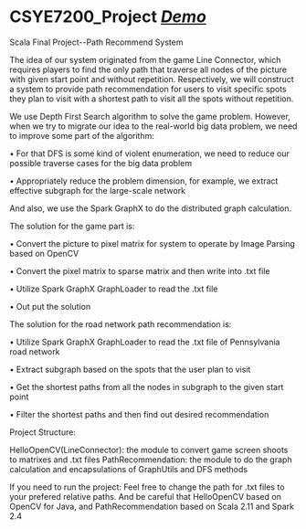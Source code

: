 # CSYE7200_Project *[Demo](https://github.com/desperadomzc/CSYE7200_Project/blob/master/Project%20Demo%20-%20Path%20Recommend.pptx)*
Scala Final Project--Path Recommend System

The idea of our system originated from the game Line Connector, which requires players to find the only path that traverse all nodes of the picture with given start point and without repetition. Respectively, we will construct a system to provide path recommendation for users to visit specific spots they plan to visit with a shortest path to visit all the spots without repetition.

We use Depth First Search algorithm to solve the game problem. However, when we try to migrate our idea to the real-world big data problem, we need to improve some part of the algorithm:

  •	For that DFS is some kind of violent enumeration, we need to reduce our possible traverse cases for the big data problem
  
  •	Appropriately reduce the problem dimension, for example, we extract effective subgraph for the large-scale network

And also, we use the Spark GraphX to do the distributed graph calculation.


The solution for the game part is:

  •	Convert the picture to pixel matrix for system to operate by Image Parsing based on OpenCV
  
  •	Convert the pixel matrix to sparse matrix and then write into .txt file 

  •	Utilize Spark GraphX GraphLoader to read the .txt file
  
  •	Out put the solution

The solution for the road network path recommendation is:

  •	Utilize Spark GraphX GraphLoader to read the .txt file of Pennsylvania road network
  
  •	Extract subgraph based on the spots that the user plan to visit
  
  •	Get the shortest paths from all the nodes in subgraph to the given start point
  
  •	Filter the shortest paths and then find out desired recommendation



Project Structure:

HelloOpenCV(LineConnector): the module to convert game screen shoots to matrixes and .txt files
PathRecommendation: the module to do the graph calculation and encapsulations of GraphUtils and DFS methods

If you need to run the project:
Feel free to change the path for .txt files to your prefered relative paths. And be careful that HelloOpenCV based on OpenCV for Java, and PathRecommendation based on Scala 2.11 and Spark 2.4
